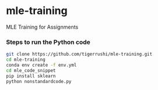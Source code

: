 # mle-training
MLE Training for Assignments 

### Steps to run the Python code
```sh
git clone https://github.com/tigerrushi/mle-training.git
cd mle-training
conda env create -f env.yml
cd mle_code_snippet
pip install sklearn
python nonstandardcode.py
```
